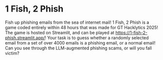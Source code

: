 # 1 Fish, 2 Phish
Fish up phishing emails from the sea of internet mail! 1 Fish, 2 Phish is a game coded entirely within 48 hours that was made for GT Hacklytics 2025! The game is hosted on Streamlit, and can be played at https://1-fish-2-phish.streamlit.app/! Your task is to guess whether a randomly selected email from a set of over 4000 emails is a phishing email, or a normal email! Can you see through the LLM-augmented phishing scams, or will you fall victim?
